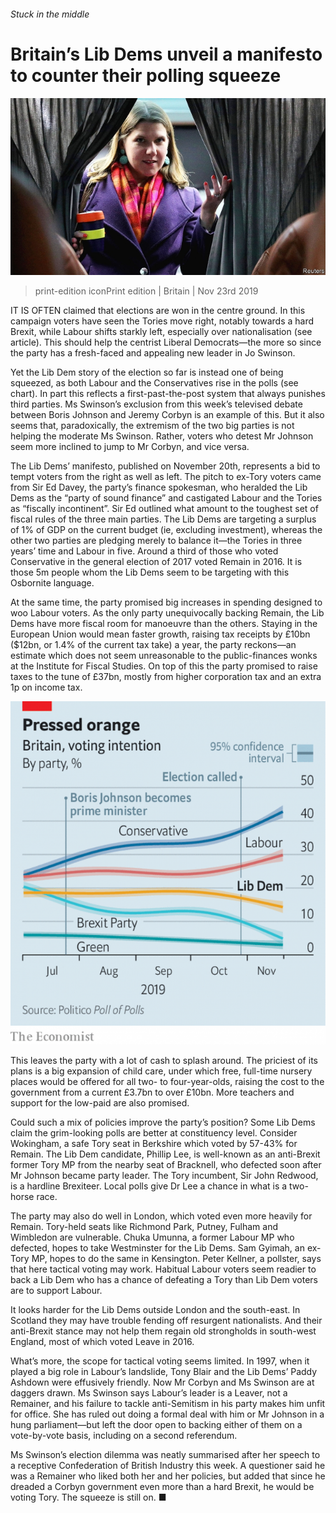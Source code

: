 ###### Stuck in the middle

# Britain’s Lib Dems unveil a manifesto to counter their polling squeeze 

![image](images/20191123_BRP001_0.jpg) 

> print-edition iconPrint edition | Britain | Nov 23rd 2019 

IT IS OFTEN claimed that elections are won in the centre ground. In this campaign voters have seen the Tories move right, notably towards a hard Brexit, while Labour shifts starkly left, especially over nationalisation (see article). This should help the centrist Liberal Democrats—the more so since the party has a fresh-faced and appealing new leader in Jo Swinson. 

Yet the Lib Dem story of the election so far is instead one of being squeezed, as both Labour and the Conservatives rise in the polls (see chart). In part this reflects a first-past-the-post system that always punishes third parties. Ms Swinson’s exclusion from this week’s televised debate between Boris Johnson and Jeremy Corbyn is an example of this. But it also seems that, paradoxically, the extremism of the two big parties is not helping the moderate Ms Swinson. Rather, voters who detest Mr Johnson seem more inclined to jump to Mr Corbyn, and vice versa. 

The Lib Dems’ manifesto, published on November 20th, represents a bid to tempt voters from the right as well as left. The pitch to ex-Tory voters came from Sir Ed Davey, the party’s finance spokesman, who heralded the Lib Dems as the “party of sound finance” and castigated Labour and the Tories as “fiscally incontinent”. Sir Ed outlined what amount to the toughest set of fiscal rules of the three main parties. The Lib Dems are targeting a surplus of 1% of GDP on the current budget (ie, excluding investment), whereas the other two parties are pledging merely to balance it—the Tories in three years’ time and Labour in five. Around a third of those who voted Conservative in the general election of 2017 voted Remain in 2016. It is those 5m people whom the Lib Dems seem to be targeting with this Osbornite language. 

At the same time, the party promised big increases in spending designed to woo Labour voters. As the only party unequivocally backing Remain, the Lib Dems have more fiscal room for manoeuvre than the others. Staying in the European Union would mean faster growth, raising tax receipts by £10bn ($12bn, or 1.4% of the current tax take) a year, the party reckons—an estimate which does not seem unreasonable to the public-finances wonks at the Institute for Fiscal Studies. On top of this the party promised to raise taxes to the tune of £37bn, mostly from higher corporation tax and an extra 1p on income tax. 

![image](images/20191123_BRC559.png) 

This leaves the party with a lot of cash to splash around. The priciest of its plans is a big expansion of child care, under which free, full-time nursery places would be offered for all two- to four-year-olds, raising the cost to the government from a current £3.7bn to over £10bn. More teachers and support for the low-paid are also promised. 

Could such a mix of policies improve the party’s position? Some Lib Dems claim the grim-looking polls are better at constituency level. Consider Wokingham, a safe Tory seat in Berkshire which voted by 57-43% for Remain. The Lib Dem candidate, Phillip Lee, is well-known as an anti-Brexit former Tory MP from the nearby seat of Bracknell, who defected soon after Mr Johnson became party leader. The Tory incumbent, Sir John Redwood, is a hardline Brexiteer. Local polls give Dr Lee a chance in what is a two-horse race. 

The party may also do well in London, which voted even more heavily for Remain. Tory-held seats like Richmond Park, Putney, Fulham and Wimbledon are vulnerable. Chuka Umunna, a former Labour MP who defected, hopes to take Westminster for the Lib Dems. Sam Gyimah, an ex-Tory MP, hopes to do the same in Kensington. Peter Kellner, a pollster, says that here tactical voting may work. Habitual Labour voters seem readier to back a Lib Dem who has a chance of defeating a Tory than Lib Dem voters are to support Labour. 

It looks harder for the Lib Dems outside London and the south-east. In Scotland they may have trouble fending off resurgent nationalists. And their anti-Brexit stance may not help them regain old strongholds in south-west England, most of which voted Leave in 2016. 

What’s more, the scope for tactical voting seems limited. In 1997, when it played a big role in Labour’s landslide, Tony Blair and the Lib Dems’ Paddy Ashdown were effusively friendly. Now Mr Corbyn and Ms Swinson are at daggers drawn. Ms Swinson says Labour’s leader is a Leaver, not a Remainer, and his failure to tackle anti-Semitism in his party makes him unfit for office. She has ruled out doing a formal deal with him or Mr Johnson in a hung parliament—but left the door open to backing either of them on a vote-by-vote basis, including on a second referendum. 

Ms Swinson’s election dilemma was neatly summarised after her speech to a receptive Confederation of British Industry this week. A questioner said he was a Remainer who liked both her and her policies, but added that since he dreaded a Corbyn government even more than a hard Brexit, he would be voting Tory. The squeeze is still on. ■ 

